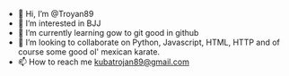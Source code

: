 - 👋 Hi, I’m @Troyan89
- 👀 I’m interested in BJJ
- 🌱 I’m currently learning gow to git good in github
- 💞️ I’m looking to collaborate on Python, Javascript, HTML, HTTP and of course some good ol' mexican karate. 
- 📫 How to reach me kubatrojan89@gmail.com

<!---
Troyan89/Troyan89 is a ✨ special ✨ repository because its `README.md` (this file) appears on your GitHub profile.
You can click the Preview link to take a look at your changes.
--->
